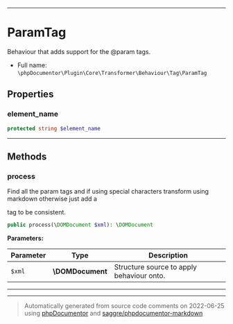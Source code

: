 ***

# ParamTag

Behaviour that adds support for the @param tags.



* Full name: `\phpDocumentor\Plugin\Core\Transformer\Behaviour\Tag\ParamTag`



## Properties


### element_name



```php
protected string $element_name
```






***

## Methods


### process

Find all the param tags and if using special characters transform
using markdown otherwise just add a <p> tag to be consistent.

```php
public process(\DOMDocument $xml): \DOMDocument
```








**Parameters:**

| Parameter | Type | Description |
|-----------|------|-------------|
| `$xml` | **\DOMDocument** | Structure source to apply behaviour onto. |




***


***
> Automatically generated from source code comments on 2022-06-25 using [phpDocumentor](http://www.phpdoc.org/) and [saggre/phpdocumentor-markdown](https://github.com/Saggre/phpDocumentor-markdown)
